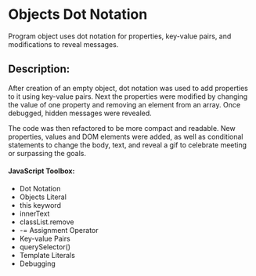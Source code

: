 <h1>Objects Dot Notation</h1>
<p>Program object uses dot notation for properties, key-value pairs, and modifications to reveal messages.</p>

<h2>Description:</h2>
<p>After creation of an empty object, dot notation was used to add properties to it using key-value pairs. Next the properties were modified by changing the value of one property and removing an element from an array. Once debugged, hidden messages were revealed.</p>

<p>The code was then refactored to be more compact and readable. New properties, values and DOM elements were added, as well as conditional statements to change the body, text, and reveal a gif to celebrate meeting or surpassing the goals. </p>

<h4>JavaScript Toolbox:</h4>

* Dot Notation
* Objects Literal
* this keyword 
* innerText
* classList.remove
* -= Assignment Operator
* Key-value Pairs
* querySelector()
* Template Literals
* Debugging
